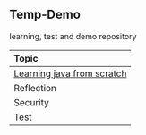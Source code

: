 ## Temp-Demo
learning, test and demo repository

| Topic                                                                     |
|:--------------------------------------------------------------------------|
| [Learning java from scratch](learning/src/main/java/dev/learning/info.md) |
| Reflection                                                                |
| Security                                                                  |
| Test                                                                      |

